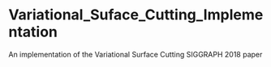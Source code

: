 # Variational_Suface_Cutting_Implementation
An implementation of the Variational Surface Cutting SIGGRAPH 2018 paper
